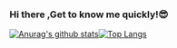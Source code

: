 ### Hi there ,Get to know me quickly!😎  

[![Anurag's github stats](https://github-readme-stats.vercel.app/api?username=Langwenchong&count_private=true&show_icons=true&theme=gotham&show_owner=true)](https://github.com/anuraghazra/github-readme-stats)[![Top Langs](https://github-readme-stats.vercel.app/api/top-langs/?username=Langwenchong&theme=gotham&layout=compact)](https://github.com/anuraghazra/github-readme-stats)


